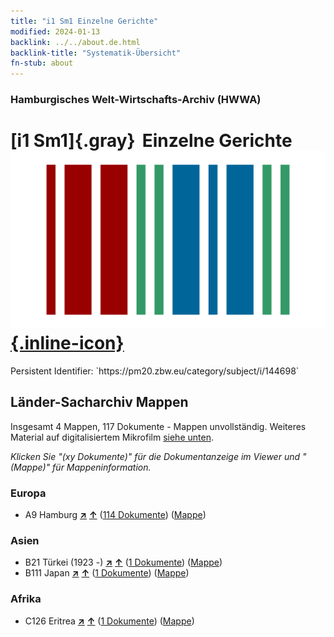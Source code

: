 ```yaml
---
title: "i1 Sm1 Einzelne Gerichte"
modified: 2024-01-13
backlink: ../../about.de.html
backlink-title: "Systematik-Übersicht"
fn-stub: about
---
```


### Hamburgisches Welt-Wirtschafts-Archiv (HWWA)

# [i1 Sm1]{.gray}&#8201; Einzelne Gerichte &#160; [![Wikidata](/images/Wikidata-logo.svg "Wikidata"){.inline-icon}](http://www.wikidata.org/entity/Q104700136)

<div class="hint">Persistent Identifier: `https://pm20.zbw.eu/category/subject/i/144698`</div>







## Länder-Sacharchiv Mappen






Insgesamt 4 Mappen, 117 Dokumente - Mappen unvollständig. Weiteres Material auf digitalisiertem Mikrofilm [siehe unten](#filmsections).

_Klicken Sie "(xy Dokumente)" für die Dokumentanzeige im Viewer und "(Mappe)" für Mappeninformation._




### Europa

- A9 Hamburg [**&nearr;**](../../../geo/i/140905/about.de.html "Hamburg (alle Mappen)") [**&uarr;**](../../../geo/about.de.html#A9 "Ländersystematik") (<a href="https://pm20.zbw.eu/iiifview/folder/sh/140905,144698" title="über: Hamburg : Einzelne Gerichte" target="_blank">114 Dokumente</a>) ([Mappe](../../../../folder/sh/1409xx/140905/1446xx/144698/about.de.html))

### Asien

- B21 Türkei (1923 -) [**&nearr;**](../../../geo/i/141111/about.de.html "Türkei (1923 -) (alle Mappen)") [**&uarr;**](../../../geo/about.de.html#B21 "Ländersystematik") (<a href="https://pm20.zbw.eu/iiifview/folder/sh/141111,144698" title="über: Türkei (1923 -) : Einzelne Gerichte" target="_blank">1 Dokumente</a>) ([Mappe](../../../../folder/sh/1411xx/141111/1446xx/144698/about.de.html))
- B111 Japan [**&nearr;**](../../../geo/i/141272/about.de.html "Japan (alle Mappen)") [**&uarr;**](../../../geo/about.de.html#B111 "Ländersystematik") (<a href="https://pm20.zbw.eu/iiifview/folder/sh/141272,144698" title="über: Japan : Einzelne Gerichte" target="_blank">1 Dokumente</a>) ([Mappe](../../../../folder/sh/1412xx/141272/1446xx/144698/about.de.html))

### Afrika

- C126 Eritrea [**&nearr;**](../../../geo/i/141483/about.de.html "Eritrea (alle Mappen)") [**&uarr;**](../../../geo/about.de.html#C126 "Ländersystematik") (<a href="https://pm20.zbw.eu/iiifview/folder/sh/141483,144698" title="über: Eritrea : Einzelne Gerichte" target="_blank">1 Dokumente</a>) ([Mappe](../../../../folder/sh/1414xx/141483/1446xx/144698/about.de.html))



<a id="filmsections" />













